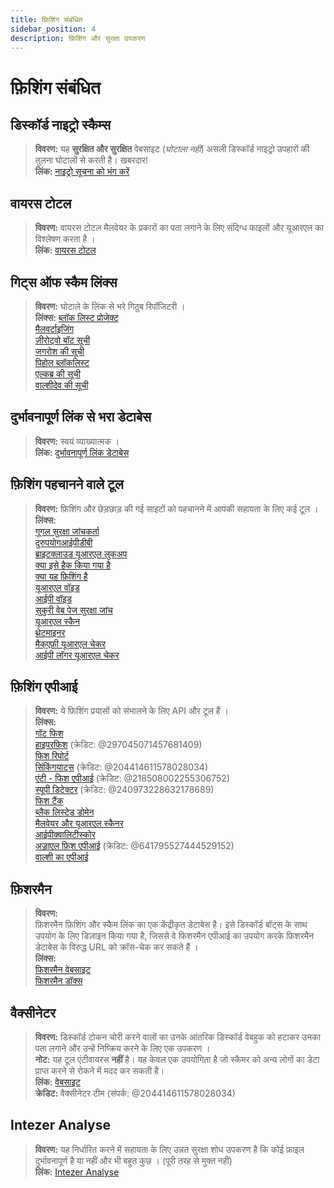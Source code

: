 ```yaml
---
title: फ़िशिंग संबंधित
sidebar_position: 4
description: फ़िशिंग और सुरक्षा उपकरण
---
```


# फ़िशिंग संबंधित

## डिस्कॉर्ड नाइट्रो स्कैम्स

> **विवरण:** यह **सुरक्षित और सुरक्षित** वेबसाइट (*घोटाला नहीं*) असली डिस्कॉर्ड नाइट्रो उपहारों की तुलना घोटालों से करती है। खबरदार! <br/>
**लिंक:** [नाइट्रो सूचना को भंग करें](https://dicsord.gq/)

## वायरस टोटल

> **विवरण:** वायरस टोटल मैलवेयर के प्रकारों का पता लगाने के लिए संदिग्ध फाइलों और यूआरएल का विश्लेषण करता है । <br/>
**लिंक:** [वायरस टोटल](https://www.virustotal.com/gui/home/upload)

## गिट्स ऑफ स्कैम लिंक्स

> **विवरण:** घोटाले के लिंक से भरे गिठुब रिपॉजिटरी । <br/>
**लिंक्स:**
[ब्लॉक लिस्ट प्रोजेक्ट](https://blocklistproject.github.io/Lists/) <br/>
[मैलवर्टाइजिंग](https://github.com/D09r/malvertising/blob/master/scam-domains.csv) <br/>
[ज़ीरोट्वो बॉट सूची](https://github.com/ZeroTwo-Bot/anti-fish-lists/) <br/>
[जगरोश की सूची](https://github.com/jagrosh/Vortex/tree/master/lists) <br/>
[पिहोल ब्लॉकलिस्ट](https://github.com/mhhakim/pihole-blocklist/) <br/>
[एल्कब्र की सूची](https://github.com/elbkr/bad-websites) <br/>
[वाल्शीदेव की सूची](https://github.com/WalhyDev/Discord-bad-domains/blob/main/bad-domains.json)

## दुर्भावनापूर्ण लिंक से भरा डेटाबेस

> **विवरण:** स्वयं व्याख्यात्मक । <br/>
**लिंक:** [दुर्भावनापूर्ण लिंक डेटाबेस](https://urlhaus.abuse.ch/browse/)

## फ़िशिंग पहचानने वाले टूल

> **विवरण:** फ़िशिंग और छेड़छाड़ की गई साइटों को पहचानने में आपकी सहायता के लिए कई टूल । <br/>
**लिंक्स:** <br/>
[गूगल सुरक्षा जांचकर्ता](https://transparencyreport.google.com/safe-browsing/search) <br/>
[दुरुपयोगआईपीडीबी](https://www.abuseipdb.com/) <br/>
[ब्राइटक्लाउड यूआरएल लुकअप](https://www.brightcloud.com/tools/url-ip-lookup.php) <br/>
[क्या इसे हैक किया गया है](https://www.isithacked.com/) <br/>
[क्या यह फ़िशिंग है](https://isitphishing.org/) <br/>
[यूआरएल वॉइड](https://www.urlvoid.com/) <br/>
[आईपी वॉइड](https://www.ipvoid.com/) <br/>
[सुकुरी वेब पेज सुरक्षा जांच](https://unmask.sucuri.net/security-report/) <br/>
[यूआरएल स्कैन](https://urlscan.io/) <br/>
[थ्रेटमाइनर](https://www.threatminer.org/) <br/>
[मैक्एफ़ी यूआरएल चेकर](https://www.trustedsource.org/) <br/>
[आईपी लॉगर यूआरएल चेकर](https://iplogger.com/url-checker)

## फ़िशिंग एपीआई

> **विवरण:** ये फ़िशिंग प्रयासों को संभालने के लिए API और टूल हैं । <br/>
**लिंक्स:** <br/>
[गॉट फिश](http://gotphish.com/) <br/>
[हाइपरफिश](https://api.hyperphish.com/docs) (क्रेडिट: @297045071457681409) <br/>
[फिश रिपोर्ट](https://phish.report/) <br/>
[सिंकिंगयाट्स](https://phish.sinking.yachts/docs) (क्रेडिट: @204414611578028034) <br/>
[एंटी - फिश एपीआई](https://anti-fish.bitflow.dev/) (क्रेडिट: @218508002255306752) <br/>
[स्पूपी डिटेक्टर](https://spoopy.oceanlord.me/) (क्रेडिट: @240973228632178689) <br/>
[फिश टैंक](https://phishtank.org/) <br/>
[ब्लैक लिस्टेड डोमेन](https://api.hyperphish.com/gimme-domains) <br/>
[मैलवेयर और यूआरएल स्कैनर](https://chrome.google.com/webstore/detail/malware-url-scanner/ianpniapgjchiheejeipopldaanbjicd) <br/>
[आईपीक्वालिटीस्कोर](https://www.ipqualityscore.com/threat-feeds/malicious-url-scanner) <br/>
[अज़्राएल फ़िश एपीआई](https://phish.azrael.gg/) (क्रेडिट: @641795527444529152) <br/>
[वाल्शी का एपीआई](https://bad-domains.walshy.dev/)

## फ़िशरमैन

> **विवरण:** <br/>
फ़िशरमैन फ़िशिंग और स्कैम लिंक का एक केंद्रीकृत डेटाबेस है। इसे डिस्कॉर्ड बॉट्स के साथ उपयोग के लिए डिज़ाइन किया गया है, जिससे वे फिशरमैन एपीआई का उपयोग करके फ़िशरमैन डेटाबेस के विरुद्ध URL को क्रॉस-चेक कर सकते हैं । <br/>
**लिंक्स:** <br/>
[फिशरमैन वेबसाइट](https://phisherman.gg/) <br/>
[फिशरमैन डॉक्स](https://docs.phisherman.gg/)

## वैक्सीनेटर

> **विवरण:** डिस्कॉर्ड टोकन चोरी करने वालों का उनके आंतरिक डिस्कॉर्ड वेबहुक को हटाकर उनका पता लगाने और उन्हें निष्क्रिय करने के लिए एक उपकरण । <br/>
**नोट:** यह टूल एंटीवायरस **नहीं** है। यह केवल एक उपयोगिता है जो स्कैमर को अन्य लोगों का डेटा प्राप्त करने से रोकने में मदद कर सकती है। <br/>
**लिंक:** [वेबसाइट](https://sketchy.tel/) <br/>
**क्रेडिट:** वैक्सीनेटर टीम (संपर्क: @204414611578028034)

## Intezer Analyse

> **विवरण:** यह निर्धारित करने में सहायता के लिए उन्नत सुरक्षा शोध उपकरण है कि कोई फ़ाइल दुर्भावनापूर्ण है या नहीं और भी बहुत कुछ । (पूरी तरह से मुक्त नहीं) <br/>
**लिंक:** [Intezer Analyse](https://analyze.intezer.com/)
